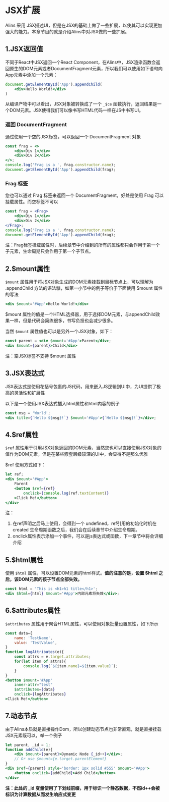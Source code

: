 <!--
 * @Author: chenzhongsheng
 * @Date: 2023-09-08 22:04:59
 * @Description: Coding something
-->
# JSX扩展

Alins 采用 JSX描述UI，但是在JSX的基础上做了一些扩展，以使其可以实现更加强大的能力。本章节目的就是介绍Alins中对JSX做的一些扩展。

## 1.JSX返回值

不同于React中JSX返回一个React Component，在Alins中，JSX渲染函数会返回原生的DOM元素或者DocumentFragment元素，所以我们可以使用如下语句向App元素中添加一个元素：

<CodeBox/>

```jsx
document.getElementById('App').appendChild(
    <div>Hello World!</div>
)
```

从编译产物中可以看出，JSX对象被转换成了一个 `_$ce` 函数执行，返回结果是一个DOM元素。JSX使得我们可以像书写HTML代码一样在JS中书写UI。

### 返回 DocumentFragment

通过使用一个空的JSX标签，可以返回一个 DocumentFragment 对象

<CodeBox/>

```jsx
const frag = <>
    <div>Div 1</div>
    <div>Div 2</div>
</>;
console.log('Frag is a ', frag.constructor.name);
document.getElementById('App').appendChild(frag);
```

### Frag 标签

您也可以通过 Frag 标签来返回一个 DocumentFragment，好处是使用 Frag 可以挂载属性。而空标签不可以

<CodeBox/>

```jsx
const frag = <Frag>
    <div>Div 1</div>
    <div>Div 2</div>
</Frag>;
console.log('Frag is a ', frag.constructor.name);
document.getElementById('App').appendChild(frag);
```

注：Frag标签挂载属性时，后续章节中介绍到的所有的属性都只会作用于第一个子元素，生命周期只会作用于第一个子节点。

## 2.$mount属性

`$mount` 属性用于将JSX对象生成的DOM元素挂载到目标节点上，可以理解为 .appendChild 方法的语法糖，如第一小节中的例子等价于下面使用 $mount 属性的写法

<CodeBox/>

```jsx
<div $mount='#App'>Hello World!</div>
```

$mount 属性的值是一个HTML选择器，用于选择DOM元素，与appendChild效果一样，但是代码会简练很多，书写负担也会减少很多。

当然 `$mount` 属性值也可以是另外一个JSX对象，如下：

<CodeBox/>

```jsx
const parent = <div $mount='#App'>Parent</div>;
<div $mount={parent}>Child</div>
```

注：空JSX标签不支持 $mount 属性

## 3.JSX表达式

JSX表达式是使用花括号包裹的JS代码，用来嵌入JS逻辑到UI中，为UI提供了极高的灵活性和扩展性

以下是一个使用JSX表达式插入html属性和html内容的例子

<CodeBox/>

```jsx
const msg = 'World';
<div title={`Hello ${msg}!`} $mount='#App'>{`Hello ${msg}!`}</div>;
```

## 4.$ref属性

`$ref` 属性用于引用JSX对象返回的DOM元素，当然您也可以直接使用JSX对象的值作为DOM元素，但是在某些嵌套层级较深的UI中，会显得不是那么优雅

$ref 使用方式如下：

<CodeBox/>

```jsx
let ref;
<div $mount='#App'>
    Parent
    <button $ref={ref} 
        onclick={console.log(ref.textContent)} 
    >Click Me!</button>
</div>
```

注：

1. 在ref声明之后马上使用，会得到一个 undefined，ref引用的初始化时机在 created 生命周期函数之后，我们会在后续章节中介绍生命周期。
2. onclick属性表示添加一个事件，可以是js表达式或函数，下一章节中将会详细介绍

## 5.$html属性

使用 `$html` 属性，可以设置DOM元素的html样式。**值的注意的是，设置 $html 之后，该DOM元素的孩子节点全部失效。**

<CodeBox/>

```jsx
const html = 'This is <h1>h1 title</h1>';
<div $html={html} $mount='#App'>内部元素将失效</div>;
```

## 6.$attributes属性

`$attributes` 属性用于聚合HTML属性，可以使用对象批量设置属性，如下所示

<CodeBox/>

```jsx
const data={
    name: 'TestName',
    value: 'TestValue',
}
function logAttributes(e){
    const attrs = e.target.attributes;
    for(let item of attrs){
        console.log(`${item.name}=${item.value}`);
    }
}
<button $mount='#App'
    inner-attr="test"
    $attributes={data}
    onclick={logAttributes} 
>Click Me!</button>
```

## 7.动态节点

由于Alins本质就是直接操作Dom，所以创建动态节点也非常直观，就是直接挂载JSX元素既可以，举一个例子

<CodeBox/>

```jsx
let parent, _id = 1;
function addChild(e){
    <div $mount={parent}>Dynamic Node {_id++}</div>;
    // Or use $mount={e.target.parentElement}
}
<div $ref={parent} style='border: 1px solid #555' $mount='#App'>
    <button onclick={addChild}>Add Child</button>
</div>
```

**注：此处的 _id 变量使用了下划线前缀，用于标识一个静态数据，不然id++会被标识为计算数据从而发生响应式变更**
